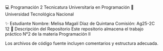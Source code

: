💻 Programación 2
Tecnicatura Universitaria en Programación
📍 Universidad Tecnológica Nacional

✨ Estudiante
Nombre: Melisa Magalí Díaz de Quintana
Comisión: Ag25-2C 12
📂 Descripción del Repositorio
Este repositorio almacena el trabajo práctico N°2 de la materia Programación II

Los archivos de código fuente incluyen comentarios y estructura adecuada.
